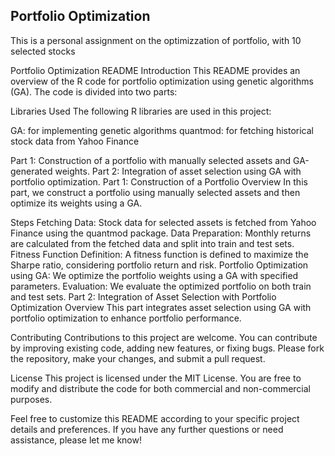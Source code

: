 ## Portfolio Optimization

This is a personal assignment on the optimizzation of portfolio, with 10 selected stocks

Portfolio Optimization README
Introduction
This README provides an overview of the R code for portfolio optimization using genetic algorithms (GA). The code is divided into two parts:

Libraries Used
The following R libraries are used in this project:

GA: for implementing genetic algorithms
quantmod: for fetching historical stock data from Yahoo Finance

Part 1: Construction of a portfolio with manually selected assets and GA-generated weights.
Part 2: Integration of asset selection using GA with portfolio optimization.
Part 1: Construction of a Portfolio
Overview
In this part, we construct a portfolio using manually selected assets and then optimize its weights using a GA.

Steps
Fetching Data: Stock data for selected assets is fetched from Yahoo Finance using the quantmod package.
Data Preparation: Monthly returns are calculated from the fetched data and split into train and test sets.
Fitness Function Definition: A fitness function is defined to maximize the Sharpe ratio, considering portfolio return and risk.
Portfolio Optimization using GA: We optimize the portfolio weights using a GA with specified parameters.
Evaluation: We evaluate the optimized portfolio on both train and test sets.
Part 2: Integration of Asset Selection with Portfolio Optimization
Overview
This part integrates asset selection using GA with portfolio optimization to enhance portfolio performance.


Contributing
Contributions to this project are welcome. You can contribute by improving existing code, adding new features, or fixing bugs. Please fork the repository, make your changes, and submit a pull request.

License
This project is licensed under the MIT License. You are free to modify and distribute the code for both commercial and non-commercial purposes.

Feel free to customize this README according to your specific project details and preferences. If you have any further questions or need assistance, please let me know!
